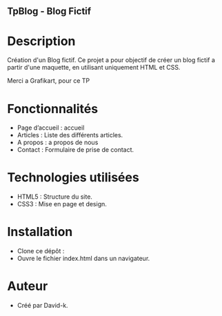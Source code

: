 ## TpBlog - Blog Fictif

# Description

Création d'un Blog fictif.
Ce projet a pour objectif de créer un blog fictif a partir d'une maquette, en utilisant uniquement HTML et CSS.

Merci a Grafikart, pour ce TP

# Fonctionnalités

- Page d’accueil : accueil
- Articles : Liste des différents articles.
- A propos : a propos de nous
- Contact : Formulaire de prise de contact.

# Technologies utilisées

- HTML5 : Structure du site.
- CSS3 : Mise en page et design.

# Installation

- Clone ce dépôt :
- Ouvre le fichier index.html dans un navigateur.

# Auteur

- Créé par David-k.
